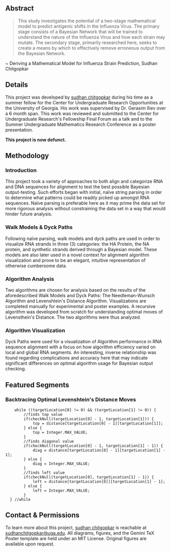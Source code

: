 ## Abstract
> This study investigates the potential of a two-stage mathematical model to predict antigenic shifts in the Influenza Virus. The primary stage consists of a Bayesian Network that will be trained to understand the nature of the Influenza Virus and how each strain may mutate. The secondary stage, primarily researched here, seeks to create a means by which to effectively remove erroneous output from the Bayesian Network.

~ Deriving a Mathematical Model for Influenza Strain Prediction, Sudhan Chitgopkar

## Details
This project was developed by [sudhan chitgopkar](https://sudhanchitgopkar.com) during his time as a summer fellow for the Center for Undergraduate Research Opportunities at the University of Georgia. His work was supervised by Dr. Gerasim Iliev over a 6 month span. This work was reviewed and submitted to the Center for Undergraduate Research's Fellowship Final Forum as a talk and to the Summer Undergraduate Mathematics Research Conference as a poster presentation.

**This project is now defunct.**

## Methodology
### Introduction
This project took a variety of approaches to both align and categorize RNA and DNA sequences for alignment to test the best possible Bayesian output-testing.
Such efforts began with initial, naïve string parsing in order to determine what patterns could be readily picked up amongst RNA sequences. Naïve parsing is preferable here as it may prime the data set for more rigorous analysis without constraining the data set in a way that would hinder future analysis. 
### Walk Models & Dyck Paths
Following naïve parsing, walk models and dyck paths are used in order to visualize RNA strands in three (3) categories: the HA Protein, the NA protein, and synthetic strands derived through a Bayesian model. These models are also later used in a novel context for alignment algorithm visualization and prove to be an elegant, intuitive representation of otherwise cumbersome data.
### Algorithm Analysis
Two algorithms are chosen for analysis based on the results of the aforedescribed Walk Models and Dyck Paths: The Needleman-Wunsch Algorithm and Levenshtein's Distance Algorithm. Visualizations are completed manually for experimental and poster examples. A recursive algorithm was developed from scratch for understanding optimal moves of Levensthein's Distance. The two algorithms were thus analyzed.
### Algorithm Visualization
Dyck Paths were used for a visualization of Algorithm performance in RNA sequence alignment with a focus on how algorithm efficiency varied on local and global RNA segments. An interesting, inverse relationship was found regarding complications and accuracy here that may indicate significant differences on optimal algorithm usage for Bayesian output checking.

## Featured Segments
### Backtracing Optimal Levenshtein's Distance Moves 
		while ((targetLocation[0] != 0) && (targetLocation[1] != 0)) {
			//finds top value
			if(checkNull(targetLocation[0] - 1, targetLocation[1])) {
				top = distance[targetLocation[0] - 1][targetLocation[1]];
			} else {
				top = Integer.MAX_VALUE;
			}
			//finds diagonal value
			if(checkNull(targetLocation[0] - 1, targetLocation[1] - 1)) {
				diag = distance[targetLocation[0] - 1][targetLocation[1] - 1];
			} else {
				diag = Integer.MAX_VALUE;
			}
			//finds left value
			if(checkNull(targetLocation[0], targetLocation[1] - 1)) {
				left = distance[targetLocation[0]][targetLocation[1] - 1];
			} else {
				left = Integer.MAX_VALUE;
			}
      } //while

## Contact & Permissions
To learn more about this project, [sudhan chitgopkar](https://sudhanchitgopkar.com) is reachable at sudhanchitgopkar@uga.edu.
All diagrams, figures, and the Gemini TeX Poster template are held under an MIT License. Original figures are available upon request.
